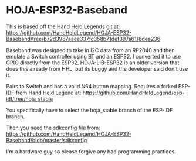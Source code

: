 # HOJA-ESP32-Baseband
This is based off the Hand Held Legends git at: https://github.com/HandHeldLegend/HOJA-ESP32-Baseband/tree/b72d3987aaee337fc358b71def397a6118dea236

Baseband was designed to take in I2C data from an RP2040 and then emulate a Switch controller using BT and an ESP32.  I converted it to use GPIO directly from the ESP32.  HOJA-LIB-ESP32 is an older version that does this already from HHL, but its buggy and the developer said don't use it.

Pairs to Switch and has a valid N64 button mapping.  Requires a forked ESP-IDF from Hand Held Legend at: https://github.com/HandHeldLegend/esp-idf/tree/hoja_stable

You specifically have to select the hoja_stable branch of the ESP-IDF branch.

Then you need the sdkconfig file from: https://github.com/HandHeldLegend/HOJA-ESP32-Baseband/blob/master/sdkconfig

I'm a hardware guy so please forgive any bad programming practices.
